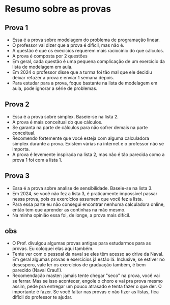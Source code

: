 # Resumo sobre as provas

## Prova 1

- Essa é a prova sobre modelagem do problema de programação linear.
- O professor vai dizer que a prova é difícil, mas não é.
- A questão é que os execícios requerem mais raciocínio do que cálculos.
- A prova é composta por 2 questões
- Em geral, cada questão é uma pequena complicação de um exercício da lista de modelagem em aula.
- Em 2024 o professor disse que a turma foi tão mal que ele decidiu deixar refazer a prova e enviar 1 semana depois.
- Para estudar para a prova, foque bastante na lista de modelagem em aula, pode ignorar a série de problemas.

## Prova 2

- Essa é a prova sobre simplex. Baseie-se na lista 2.
- A prova é mais conceitual do que cálculos.
- Se garanta na parte de cálculos para não sofrer demais na parte conceitual.
- Recomendo fortemente que você esteja com alguma calculadora simplex durante a prova. Existem várias na internet e o professor não se importa.
- A prova é levemente inspirada na lista 2, mas não é tão parecida como a prova 1 foi com a lista 1.

## Prova 3

- Essa é a prova sobre analise de sensibilidade. Baseie-se na lista 3.
- Em 2024, se você não fez a lista 3, é praticamente impossível passar nessa prova, pois os exercícios assumem que você fez a lista.
- Para essa parte eu não consegui encontrar nenhuma calculadora online, então tem que aprender as continhas na mão mesmo.
- Na minha opinião essa foi, de longe, a prova mais difícil.

## obs

- O Prof. divulgou algumas provas antigas para estudarmos para as provas. Eu coloquei elas aqui também.
- Tente ver com o pessoal da naval se eles têm acesso ao drive da Naval. Em geral algumas provas e exercícios já estão lá. Inclusive, se estiver no desespero, vale ler os exercícios de graduação também, é bem parecido (Naval Crau!!).
- Recomendação master: jamais tente chegar "seco" na prova, você vai se ferrar. Mas se isso acontecer, engole o choro e vai pra prova mesmo assim, pede pra entregar um pouco atrasado e tenta fazer o que der. O importante é fazer. Se você faltar nas provas e não fizer as listas, fica difícil do professor te ajudar.
